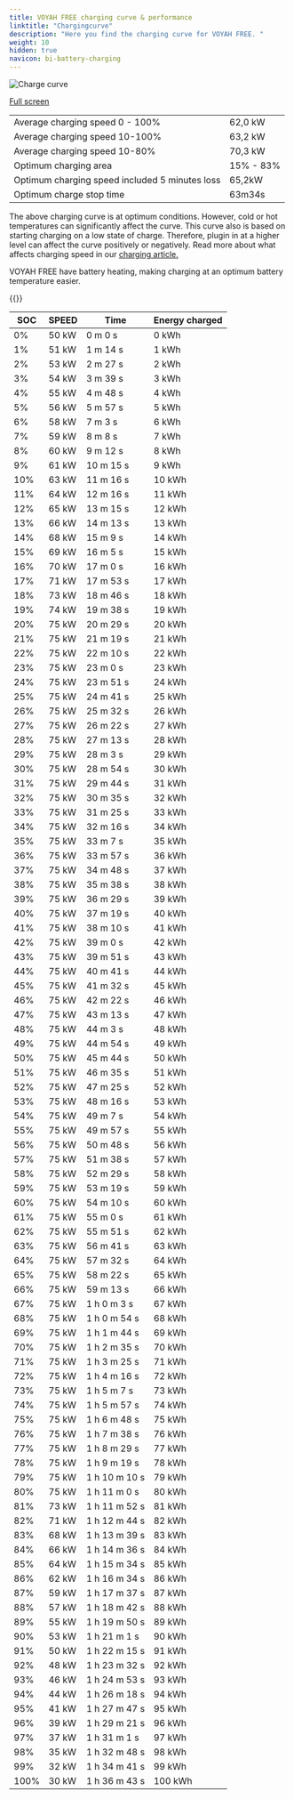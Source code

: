 ```yaml
---
title: VOYAH FREE charging curve & performance
linktitle: "Chargingcurve"
description: "Here you find the charging curve for VOYAH FREE. "
weight: 10
hidden: true
navicon: bi-battery-charging
---
```

<!-- markdownlint-disable MD033 -->
<img src="../chargingcurve.svg" alt="Charge curve" class="img-fluid">

[Full screen](../chargingcurve.svg)


<table class="table table-striped">
<tbody>
<tr>
<td>Average charging speed 0 - 100% </td><td>62,0 kW</td>
</tr>
<tr>
<td>Average charging speed 10-100% </td><td>63,2 kW</td>
</tr>
<tr>
<td>Average charging speed 10-80% </td><td>70,3 kW</td>
</tr>
<tr>
<td>Optimum charging area</td><td>15% - 83%</td>
</tr>
<tr>
<td>Optimum charging speed included 5 minutes loss</td><td>65,2kW</td>
</tr>
<tr>
<td>Optimum charge stop time </td><td>63m34s</td>
</tr>
</tbody>
</table>


The above charging curve is at optimum conditions. However, cold or hot temperatures can significantly affect the curve. This curve also is based on starting charging on a low state of charge. Therefore, plugin in at a higher level can affect the curve positively or negatively. Read more about what affects charging speed in our [charging article.](../../../../../technology/battery/charging/) 


VOYAH FREE have battery heating, making charging at an optimum battery temperature easier. 


{{<evkxdisplayaddarticle />}}
<table class="table table-striped">
<thead>
<tr><th>SOC</th><th>SPEED</th><th>Time</th><th>Energy charged</th></tr>
</thead>
<tbody>
<tr>
<td>0%</td><td>50 kW</td><td> 0 m 0 s </td><td>0 kWh </td>
</tr>
<tr>
<td>1%</td><td>51 kW</td><td> 1 m 14 s </td><td>1 kWh </td>
</tr>
<tr>
<td>2%</td><td>53 kW</td><td> 2 m 27 s </td><td>2 kWh </td>
</tr>
<tr>
<td>3%</td><td>54 kW</td><td> 3 m 39 s </td><td>3 kWh </td>
</tr>
<tr>
<td>4%</td><td>55 kW</td><td> 4 m 48 s </td><td>4 kWh </td>
</tr>
<tr>
<td>5%</td><td>56 kW</td><td> 5 m 57 s </td><td>5 kWh </td>
</tr>
<tr>
<td>6%</td><td>58 kW</td><td> 7 m 3 s </td><td>6 kWh </td>
</tr>
<tr>
<td>7%</td><td>59 kW</td><td> 8 m 8 s </td><td>7 kWh </td>
</tr>
<tr>
<td>8%</td><td>60 kW</td><td> 9 m 12 s </td><td>8 kWh </td>
</tr>
<tr>
<td>9%</td><td>61 kW</td><td> 10 m 15 s </td><td>9 kWh </td>
</tr>
<tr>
<td>10%</td><td>63 kW</td><td> 11 m 16 s </td><td>10 kWh </td>
</tr>
<tr>
<td>11%</td><td>64 kW</td><td> 12 m 16 s </td><td>11 kWh </td>
</tr>
<tr>
<td>12%</td><td>65 kW</td><td> 13 m 15 s </td><td>12 kWh </td>
</tr>
<tr>
<td>13%</td><td>66 kW</td><td> 14 m 13 s </td><td>13 kWh </td>
</tr>
<tr>
<td>14%</td><td>68 kW</td><td> 15 m 9 s </td><td>14 kWh </td>
</tr>
<tr>
<td>15%</td><td>69 kW</td><td> 16 m 5 s </td><td>15 kWh </td>
</tr>
<tr>
<td>16%</td><td>70 kW</td><td> 17 m 0 s </td><td>16 kWh </td>
</tr>
<tr>
<td>17%</td><td>71 kW</td><td> 17 m 53 s </td><td>17 kWh </td>
</tr>
<tr>
<td>18%</td><td>73 kW</td><td> 18 m 46 s </td><td>18 kWh </td>
</tr>
<tr>
<td>19%</td><td>74 kW</td><td> 19 m 38 s </td><td>19 kWh </td>
</tr>
<tr>
<td>20%</td><td>75 kW</td><td> 20 m 29 s </td><td>20 kWh </td>
</tr>
<tr>
<td>21%</td><td>75 kW</td><td> 21 m 19 s </td><td>21 kWh </td>
</tr>
<tr>
<td>22%</td><td>75 kW</td><td> 22 m 10 s </td><td>22 kWh </td>
</tr>
<tr>
<td>23%</td><td>75 kW</td><td> 23 m 0 s </td><td>23 kWh </td>
</tr>
<tr>
<td>24%</td><td>75 kW</td><td> 23 m 51 s </td><td>24 kWh </td>
</tr>
<tr>
<td>25%</td><td>75 kW</td><td> 24 m 41 s </td><td>25 kWh </td>
</tr>
<tr>
<td>26%</td><td>75 kW</td><td> 25 m 32 s </td><td>26 kWh </td>
</tr>
<tr>
<td>27%</td><td>75 kW</td><td> 26 m 22 s </td><td>27 kWh </td>
</tr>
<tr>
<td>28%</td><td>75 kW</td><td> 27 m 13 s </td><td>28 kWh </td>
</tr>
<tr>
<td>29%</td><td>75 kW</td><td> 28 m 3 s </td><td>29 kWh </td>
</tr>
<tr>
<td>30%</td><td>75 kW</td><td> 28 m 54 s </td><td>30 kWh </td>
</tr>
<tr>
<td>31%</td><td>75 kW</td><td> 29 m 44 s </td><td>31 kWh </td>
</tr>
<tr>
<td>32%</td><td>75 kW</td><td> 30 m 35 s </td><td>32 kWh </td>
</tr>
<tr>
<td>33%</td><td>75 kW</td><td> 31 m 25 s </td><td>33 kWh </td>
</tr>
<tr>
<td>34%</td><td>75 kW</td><td> 32 m 16 s </td><td>34 kWh </td>
</tr>
<tr>
<td>35%</td><td>75 kW</td><td> 33 m 7 s </td><td>35 kWh </td>
</tr>
<tr>
<td>36%</td><td>75 kW</td><td> 33 m 57 s </td><td>36 kWh </td>
</tr>
<tr>
<td>37%</td><td>75 kW</td><td> 34 m 48 s </td><td>37 kWh </td>
</tr>
<tr>
<td>38%</td><td>75 kW</td><td> 35 m 38 s </td><td>38 kWh </td>
</tr>
<tr>
<td>39%</td><td>75 kW</td><td> 36 m 29 s </td><td>39 kWh </td>
</tr>
<tr>
<td>40%</td><td>75 kW</td><td> 37 m 19 s </td><td>40 kWh </td>
</tr>
<tr>
<td>41%</td><td>75 kW</td><td> 38 m 10 s </td><td>41 kWh </td>
</tr>
<tr>
<td>42%</td><td>75 kW</td><td> 39 m 0 s </td><td>42 kWh </td>
</tr>
<tr>
<td>43%</td><td>75 kW</td><td> 39 m 51 s </td><td>43 kWh </td>
</tr>
<tr>
<td>44%</td><td>75 kW</td><td> 40 m 41 s </td><td>44 kWh </td>
</tr>
<tr>
<td>45%</td><td>75 kW</td><td> 41 m 32 s </td><td>45 kWh </td>
</tr>
<tr>
<td>46%</td><td>75 kW</td><td> 42 m 22 s </td><td>46 kWh </td>
</tr>
<tr>
<td>47%</td><td>75 kW</td><td> 43 m 13 s </td><td>47 kWh </td>
</tr>
<tr>
<td>48%</td><td>75 kW</td><td> 44 m 3 s </td><td>48 kWh </td>
</tr>
<tr>
<td>49%</td><td>75 kW</td><td> 44 m 54 s </td><td>49 kWh </td>
</tr>
<tr>
<td>50%</td><td>75 kW</td><td> 45 m 44 s </td><td>50 kWh </td>
</tr>
<tr>
<td>51%</td><td>75 kW</td><td> 46 m 35 s </td><td>51 kWh </td>
</tr>
<tr>
<td>52%</td><td>75 kW</td><td> 47 m 25 s </td><td>52 kWh </td>
</tr>
<tr>
<td>53%</td><td>75 kW</td><td> 48 m 16 s </td><td>53 kWh </td>
</tr>
<tr>
<td>54%</td><td>75 kW</td><td> 49 m 7 s </td><td>54 kWh </td>
</tr>
<tr>
<td>55%</td><td>75 kW</td><td> 49 m 57 s </td><td>55 kWh </td>
</tr>
<tr>
<td>56%</td><td>75 kW</td><td> 50 m 48 s </td><td>56 kWh </td>
</tr>
<tr>
<td>57%</td><td>75 kW</td><td> 51 m 38 s </td><td>57 kWh </td>
</tr>
<tr>
<td>58%</td><td>75 kW</td><td> 52 m 29 s </td><td>58 kWh </td>
</tr>
<tr>
<td>59%</td><td>75 kW</td><td> 53 m 19 s </td><td>59 kWh </td>
</tr>
<tr>
<td>60%</td><td>75 kW</td><td> 54 m 10 s </td><td>60 kWh </td>
</tr>
<tr>
<td>61%</td><td>75 kW</td><td> 55 m 0 s </td><td>61 kWh </td>
</tr>
<tr>
<td>62%</td><td>75 kW</td><td> 55 m 51 s </td><td>62 kWh </td>
</tr>
<tr>
<td>63%</td><td>75 kW</td><td> 56 m 41 s </td><td>63 kWh </td>
</tr>
<tr>
<td>64%</td><td>75 kW</td><td> 57 m 32 s </td><td>64 kWh </td>
</tr>
<tr>
<td>65%</td><td>75 kW</td><td> 58 m 22 s </td><td>65 kWh </td>
</tr>
<tr>
<td>66%</td><td>75 kW</td><td> 59 m 13 s </td><td>66 kWh </td>
</tr>
<tr>
<td>67%</td><td>75 kW</td><td>1 h 0 m 3 s </td><td>67 kWh </td>
</tr>
<tr>
<td>68%</td><td>75 kW</td><td>1 h 0 m 54 s </td><td>68 kWh </td>
</tr>
<tr>
<td>69%</td><td>75 kW</td><td>1 h 1 m 44 s </td><td>69 kWh </td>
</tr>
<tr>
<td>70%</td><td>75 kW</td><td>1 h 2 m 35 s </td><td>70 kWh </td>
</tr>
<tr>
<td>71%</td><td>75 kW</td><td>1 h 3 m 25 s </td><td>71 kWh </td>
</tr>
<tr>
<td>72%</td><td>75 kW</td><td>1 h 4 m 16 s </td><td>72 kWh </td>
</tr>
<tr>
<td>73%</td><td>75 kW</td><td>1 h 5 m 7 s </td><td>73 kWh </td>
</tr>
<tr>
<td>74%</td><td>75 kW</td><td>1 h 5 m 57 s </td><td>74 kWh </td>
</tr>
<tr>
<td>75%</td><td>75 kW</td><td>1 h 6 m 48 s </td><td>75 kWh </td>
</tr>
<tr>
<td>76%</td><td>75 kW</td><td>1 h 7 m 38 s </td><td>76 kWh </td>
</tr>
<tr>
<td>77%</td><td>75 kW</td><td>1 h 8 m 29 s </td><td>77 kWh </td>
</tr>
<tr>
<td>78%</td><td>75 kW</td><td>1 h 9 m 19 s </td><td>78 kWh </td>
</tr>
<tr>
<td>79%</td><td>75 kW</td><td>1 h 10 m 10 s </td><td>79 kWh </td>
</tr>
<tr>
<td>80%</td><td>75 kW</td><td>1 h 11 m 0 s </td><td>80 kWh </td>
</tr>
<tr>
<td>81%</td><td>73 kW</td><td>1 h 11 m 52 s </td><td>81 kWh </td>
</tr>
<tr>
<td>82%</td><td>71 kW</td><td>1 h 12 m 44 s </td><td>82 kWh </td>
</tr>
<tr>
<td>83%</td><td>68 kW</td><td>1 h 13 m 39 s </td><td>83 kWh </td>
</tr>
<tr>
<td>84%</td><td>66 kW</td><td>1 h 14 m 36 s </td><td>84 kWh </td>
</tr>
<tr>
<td>85%</td><td>64 kW</td><td>1 h 15 m 34 s </td><td>85 kWh </td>
</tr>
<tr>
<td>86%</td><td>62 kW</td><td>1 h 16 m 34 s </td><td>86 kWh </td>
</tr>
<tr>
<td>87%</td><td>59 kW</td><td>1 h 17 m 37 s </td><td>87 kWh </td>
</tr>
<tr>
<td>88%</td><td>57 kW</td><td>1 h 18 m 42 s </td><td>88 kWh </td>
</tr>
<tr>
<td>89%</td><td>55 kW</td><td>1 h 19 m 50 s </td><td>89 kWh </td>
</tr>
<tr>
<td>90%</td><td>53 kW</td><td>1 h 21 m 1 s </td><td>90 kWh </td>
</tr>
<tr>
<td>91%</td><td>50 kW</td><td>1 h 22 m 15 s </td><td>91 kWh </td>
</tr>
<tr>
<td>92%</td><td>48 kW</td><td>1 h 23 m 32 s </td><td>92 kWh </td>
</tr>
<tr>
<td>93%</td><td>46 kW</td><td>1 h 24 m 53 s </td><td>93 kWh </td>
</tr>
<tr>
<td>94%</td><td>44 kW</td><td>1 h 26 m 18 s </td><td>94 kWh </td>
</tr>
<tr>
<td>95%</td><td>41 kW</td><td>1 h 27 m 47 s </td><td>95 kWh </td>
</tr>
<tr>
<td>96%</td><td>39 kW</td><td>1 h 29 m 21 s </td><td>96 kWh </td>
</tr>
<tr>
<td>97%</td><td>37 kW</td><td>1 h 31 m 1 s </td><td>97 kWh </td>
</tr>
<tr>
<td>98%</td><td>35 kW</td><td>1 h 32 m 48 s </td><td>98 kWh </td>
</tr>
<tr>
<td>99%</td><td>32 kW</td><td>1 h 34 m 41 s </td><td>99 kWh </td>
</tr>
<tr>
<td>100%</td><td>30 kW</td><td>1 h 36 m 43 s </td><td>100 kWh </td>
</tr>
</tbody>
</table>
